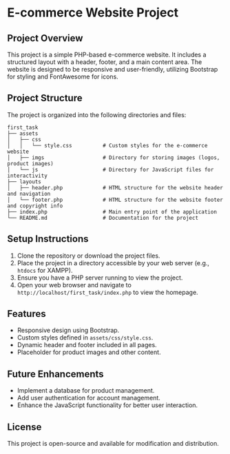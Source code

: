 # E-commerce Website Project

## Project Overview
This project is a simple PHP-based e-commerce website. It includes a structured layout with a header, footer, and a main content area. The website is designed to be responsive and user-friendly, utilizing Bootstrap for styling and FontAwesome for icons.

## Project Structure
The project is organized into the following directories and files:

```
first_task
├── assets
│   ├── css
│   │   └── style.css          # Custom styles for the e-commerce website
│   ├── imgs                   # Directory for storing images (logos, product images)
│   └── js                     # Directory for JavaScript files for interactivity
├── layouts
│   ├── header.php             # HTML structure for the website header and navigation
│   └── footer.php             # HTML structure for the website footer and copyright info
├── index.php                  # Main entry point of the application
└── README.md                  # Documentation for the project
```

## Setup Instructions
1. Clone the repository or download the project files.
2. Place the project in a directory accessible by your web server (e.g., `htdocs` for XAMPP).
3. Ensure you have a PHP server running to view the project.
4. Open your web browser and navigate to `http://localhost/first_task/index.php` to view the homepage.

## Features
- Responsive design using Bootstrap.
- Custom styles defined in `assets/css/style.css`.
- Dynamic header and footer included in all pages.
- Placeholder for product images and other content.

## Future Enhancements
- Implement a database for product management.
- Add user authentication for account management.
- Enhance the JavaScript functionality for better user interaction.

## License
This project is open-source and available for modification and distribution.